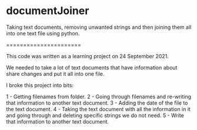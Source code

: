 # documentJoiner
Taking text documents, removing unwanted strings and then joining them all into one text file using python.

======================

This code was written as a learning project on 24 September 2021. 

We needed to take a lot of text documents that have information about share changes and put it all into one file.

I broke this project into bits:

1 - Getting filenames from folder.
2 - Going through filenames and re-writing that information to another text document.
3 - Adding the date of the file to the text document.
4 - Taking the text document with all the information in it and going through and deleting specific strings we do not need.
5 - Write that information to another text document.
